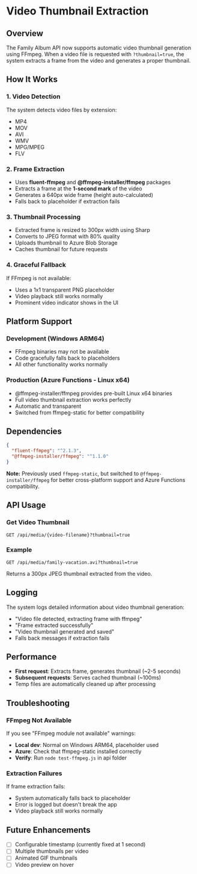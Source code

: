 # Video Thumbnail Extraction

## Overview
The Family Album API now supports automatic video thumbnail generation using FFmpeg. When a video file is requested with `?thumbnail=true`, the system extracts a frame from the video and generates a proper thumbnail.

## How It Works

### 1. **Video Detection**
The system detects video files by extension:
- MP4
- MOV
- AVI
- WMV
- MPG/MPEG
- FLV

### 2. **Frame Extraction**
- Uses **fluent-ffmpeg** and **@ffmpeg-installer/ffmpeg** packages
- Extracts a frame at the **1-second mark** of the video
- Generates a 640px wide frame (height auto-calculated)
- Falls back to placeholder if extraction fails

### 3. **Thumbnail Processing**
- Extracted frame is resized to 300px width using Sharp
- Converts to JPEG format with 80% quality
- Uploads thumbnail to Azure Blob Storage
- Caches thumbnail for future requests

### 4. **Graceful Fallback**
If FFmpeg is not available:
- Uses a 1x1 transparent PNG placeholder
- Video playback still works normally
- Prominent video indicator shows in the UI

## Platform Support

### Development (Windows ARM64)
- FFmpeg binaries may not be available
- Code gracefully falls back to placeholders
- All other functionality works normally

### Production (Azure Functions - Linux x64)
- @ffmpeg-installer/ffmpeg provides pre-built Linux x64 binaries
- Full video thumbnail extraction works perfectly
- Automatic and transparent
- Switched from ffmpeg-static for better compatibility

## Dependencies

```json
{
  "fluent-ffmpeg": "^2.1.3",
  "@ffmpeg-installer/ffmpeg": "^1.1.0"
}
```

**Note:** Previously used `ffmpeg-static`, but switched to `@ffmpeg-installer/ffmpeg` for better cross-platform support and Azure Functions compatibility.

## API Usage

### Get Video Thumbnail
```
GET /api/media/{video-filename}?thumbnail=true
```

### Example
```
GET /api/media/family-vacation.avi?thumbnail=true
```

Returns a 300px JPEG thumbnail extracted from the video.

## Logging

The system logs detailed information about video thumbnail generation:
- "Video file detected, extracting frame with ffmpeg"
- "Frame extracted successfully"
- "Video thumbnail generated and saved"
- Falls back messages if extraction fails

## Performance

- **First request**: Extracts frame, generates thumbnail (~2-5 seconds)
- **Subsequent requests**: Serves cached thumbnail (~100ms)
- Temp files are automatically cleaned up after processing

## Troubleshooting

### FFmpeg Not Available
If you see "FFmpeg module not available" warnings:
- **Local dev**: Normal on Windows ARM64, placeholder used
- **Azure**: Check that ffmpeg-static installed correctly
- **Verify**: Run `node test-ffmpeg.js` in api folder

### Extraction Failures
If frame extraction fails:
- System automatically falls back to placeholder
- Error is logged but doesn't break the app
- Video playback still works normally

## Future Enhancements

- [ ] Configurable timestamp (currently fixed at 1 second)
- [ ] Multiple thumbnails per video
- [ ] Animated GIF thumbnails
- [ ] Video preview on hover
